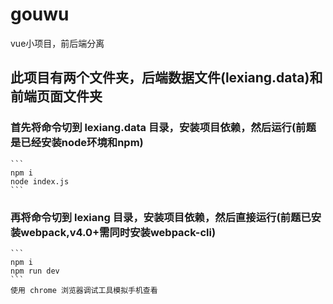 # gouwu
vue小项目，前后端分离

## 此项目有两个文件夹，后端数据文件(lexiang.data)和前端页面文件夹

### 首先将命令切到 lexiang.data 目录，安装项目依赖，然后运行(前题是已经安装node环境和npm)
	```
	npm i
	node index.js
	```
### 再将命令切到 lexiang 目录，安装项目依赖，然后直接运行(前题已安装webpack,v4.0+需同时安装webpack-cli)
	```
	npm i
	npm run dev
	```
	使用 chrome 浏览器调试工具模拟手机查看